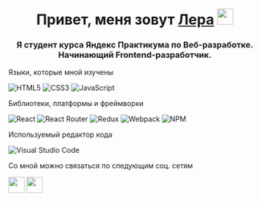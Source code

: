 <h1 align="center">Привет, меня зовут <a href="@ValeryVigovskaya" target="_blank">Лера</a> 
<img src="https://github.com/blackcater/blackcater/raw/main/images/Hi.gif" height="32"/></h1>
<h3 align="center">Я студент курса Яндекс Практикума по Веб-разработке. Начинающий Frontend-разработчик.</h3>

<p>Языки, которые мной изучены</p>

![HTML5](https://img.shields.io/badge/html5-%23E34F26.svg?style=for-the-badge&logo=html5&logoColor=white)
![CSS3](https://img.shields.io/badge/css3-%231572B6.svg?style=for-the-badge&logo=css3&logoColor=white)
![JavaScript](https://img.shields.io/badge/javascript-%23323330.svg?style=for-the-badge&logo=javascript&logoColor=%23F7DF1E)

<p>Библиотеки, платформы и фреймворки</p>

![React](https://img.shields.io/badge/react-%2320232a.svg?style=for-the-badge&logo=react&logoColor=%2361DAFB)
![React Router](https://img.shields.io/badge/React_Router-CA4245?style=for-the-badge&logo=react-router&logoColor=white)
![Redux](https://img.shields.io/badge/redux-%23593d88.svg?style=for-the-badge&logo=redux&logoColor=white)
![Webpack](https://img.shields.io/badge/webpack-%238DD6F9.svg?style=for-the-badge&logo=webpack&logoColor=black)
![NPM](https://img.shields.io/badge/NPM-%23CB3837.svg?style=for-the-badge&logo=npm&logoColor=white)

<p>Используемый редактор кода</p>

![Visual Studio Code](https://img.shields.io/badge/Visual%20Studio%20Code-0078d7.svg?style=for-the-badge&logo=visual-studio-code&logoColor=white)

<p> Со мной можно связаться по следующим соц. сетям </p>

<a href="https://t.me/vigovskayaVV" target="_blank"><img src="https://img.shields.io/badge/Telegram-2CA5E0?style=for-the-badge&logo=telegram&logoColor=white" height="32"/></a> 
<a href="vigovskaavaleria@gmail.com" target="_blank"><img src="https://img.shields.io/badge/Gmail-D14836?style=for-the-badge&logo=gmail&logoColor=white" height="32"/></a> 

